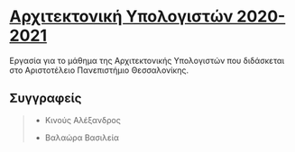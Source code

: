 # [Αρχιτεκτονική Υπολογιστών 2020-2021](http://ee.auth.gr/school/structure/laboratories/computer-systems-lab/ "Επίσημη ιστοσελίδα του μαθήματος")
Εργασία για το μάθημα της Αρχιτεκτονικής Υπολογιστών που διδάσκεται στο Αριστοτέλειο Πανεπιστήμιο Θεσσαλονίκης.
## Συγγραφείς
>- Κινούς Αλέξανδρος
>
>- Βαλαώρα Βασιλεία
